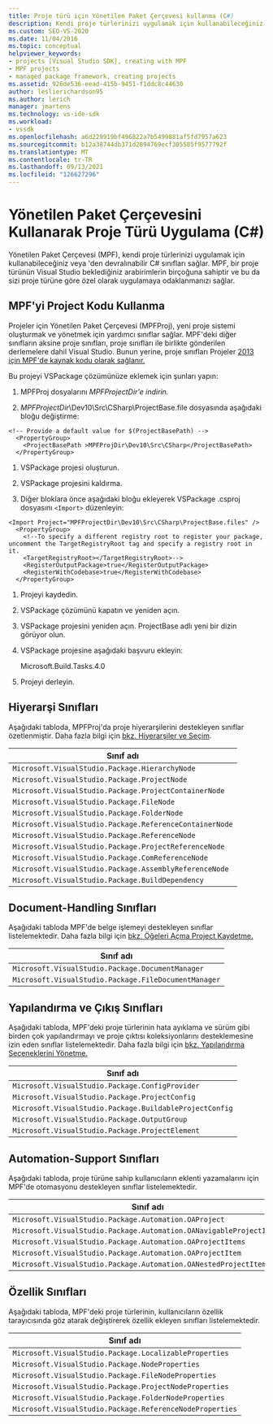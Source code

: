```yaml
---
title: Proje türü için Yönetilen Paket Çerçevesi kullanma (C#)
description: Kendi proje türlerinizi uygulamak için kullanabileceğiniz veya 'den devralınabilir .NET sınıfları sağlayan Yönetilen Paket Çerçevesi hakkında bilgi öğrenin.
ms.custom: SEO-VS-2020
ms.date: 11/04/2016
ms.topic: conceptual
helpviewer_keywords:
- projects [Visual Studio SDK], creating with MPF
- MPF projects
- managed package framework, creating projects
ms.assetid: 926de536-eead-415b-9451-f1ddc8c44630
author: leslierichardson95
ms.author: lerich
manager: jmartens
ms.technology: vs-ide-sdk
ms.workload:
- vssdk
ms.openlocfilehash: a6d229919bf496822a7b5499881af5fd7957a623
ms.sourcegitcommit: b12a38744db371d2894769ecf305585f9577792f
ms.translationtype: MT
ms.contentlocale: tr-TR
ms.lasthandoff: 09/13/2021
ms.locfileid: "126627296"
---
```

# <a name="using-the-managed-package-framework-to-implement-a-project-type-c"></a>Yönetilen Paket Çerçevesini Kullanarak Proje Türü Uygulama (C#)
Yönetilen Paket Çerçevesi (MPF), kendi proje türlerinizi uygulamak için kullanabileceğiniz veya 'den devralınabilir C# sınıfları sağlar. MPF, bir proje türünün Visual Studio beklediğiniz arabirimlerin birçoğuna sahiptir ve bu da sizi proje türüne göre özel olarak uygulamaya odaklanmanızı sağlar.

## <a name="using-the-mpf-project-source-code"></a>MPF'yi Project Kodu Kullanma
 Projeler için Yönetilen Paket Çerçevesi (MPFProj), yeni proje sistemi oluşturmak ve yönetmek için yardımcı sınıflar sağlar. MPF'deki diğer sınıfların aksine proje sınıfları, proje sınıfları ile birlikte gönderilen derlemelere dahil Visual Studio. Bunun yerine, proje sınıfları Projeler [2013 için MPF'de kaynak kodu olarak sağlanır.](https://github.com/tunnelvisionlabs/MPFProj10)

 Bu projeyi VSPackage çözümünüze eklemek için şunları yapın:

1. MPFProj dosyalarını *MPFProjectDir'e indirin.*

2. *MPFProjectDir*\Dev10\Src\CSharp\ProjectBase.file dosyasında aşağıdaki bloğu değiştirme:

```
<!-- Provide a default value for $(ProjectBasePath) -->
  <PropertyGroup>
    <ProjectBasePath >MPFProjDir\Dev10\Src\CSharp</ProjectBasePath>
  </PropertyGroup>
```

1. VSPackage projesi oluşturun.

2. VSPackage projesini kaldırma.

3. Diğer bloklara önce aşağıdaki bloğu ekleyerek VSPackage .csproj dosyasını `<Import>` düzenleyin:

```
<Import Project="MPFProjectDir\Dev10\Src\CSharp\ProjectBase.files" />
  <PropertyGroup>
    <!--To specify a different registry root to register your package, uncomment the TargetRegistryRoot tag and specify a registry root in it.
    <TargetRegistryRoot></TargetRegistryRoot>-->
    <RegisterOutputPackage>true</RegisterOutputPackage>
    <RegisterWithCodebase>true</RegisterWithCodebase>
  </PropertyGroup>
```

1. Projeyi kaydedin.

2. VSPackage çözümünü kapatın ve yeniden açın.

3. VSPackage projesini yeniden açın. ProjectBase adlı yeni bir dizin görüyor olun.

4. VSPackage projesine aşağıdaki başvuru ekleyin:

     Microsoft.Build.Tasks.4.0

5. Projeyi derleyin.

## <a name="hierarchy-classes"></a>Hiyerarşi Sınıfları
 Aşağıdaki tabloda, MPFProj'da proje hiyerarşilerini destekleyen sınıflar özetlenmiştir. Daha fazla bilgi için [bkz. Hiyerarşiler ve Seçim](../../extensibility/internals/hierarchies-and-selection.md).

|Sınıf adı|
|----------------|
|`Microsoft.VisualStudio.Package.HierarchyNode`|
|`Microsoft.VisualStudio.Package.ProjectNode`|
|`Microsoft.VisualStudio.Package.ProjectContainerNode`|
|`Microsoft.VisualStudio.Package.FileNode`|
|`Microsoft.VisualStudio.Package.FolderNode`|
|`Microsoft.VisualStudio.Package.ReferenceContainerNode`|
|`Microsoft.VisualStudio.Package.ReferenceNode`|
|`Microsoft.VisualStudio.Package.ProjectReferenceNode`|
|`Microsoft.VisualStudio.Package.ComReferenceNode`|
|`Microsoft.VisualStudio.Package.AssemblyReferenceNode`|
|`Microsoft.VisualStudio.Package.BuildDependency`|

## <a name="document-handling-classes"></a>Document-Handling Sınıfları
 Aşağıdaki tabloda MPF'de belge işlemeyi destekleyen sınıflar listelemektedir. Daha fazla bilgi için [bkz. Öğeleri Açma Project Kaydetme.](../../extensibility/internals/opening-and-saving-project-items.md)

|Sınıf adı|
|----------------|
|`Microsoft.VisualStudio.Package.DocumentManager`|
|`Microsoft.VisualStudio.Package.FileDocumentManager`|

## <a name="configuration-and-output-classes"></a>Yapılandırma ve Çıkış Sınıfları
 Aşağıdaki tabloda, MPF'deki proje türlerinin hata ayıklama ve sürüm gibi birden çok yapılandırmayı ve proje çıktısı koleksiyonlarını desteklemesine izin eden sınıflar listelemektedir. Daha fazla bilgi için [bkz. Yapılandırma Seçeneklerini Yönetme.](../../extensibility/internals/managing-configuration-options.md)

|Sınıf adı|
|----------------|
|`Microsoft.VisualStudio.Package.ConfigProvider`|
|`Microsoft.VisualStudio.Package.ProjectConfig`|
|`Microsoft.VisualStudio.Package.BuildableProjectConfig`|
|`Microsoft.VisualStudio.Package.OutputGroup`|
|`Microsoft.VisualStudio.Package.ProjectElement`|

## <a name="automation-support-classes"></a>Automation-Support Sınıfları
 Aşağıdaki tabloda, proje türüne sahip kullanıcıların eklenti yazamalarını için MPF'de otomasyonu destekleyen sınıflar listelemektedir.

|Sınıf adı|
|----------------|
|`Microsoft.VisualStudio.Package.Automation.OAProject`|
|`Microsoft.VisualStudio.Package.Automation.OANavigableProjectItems`|
|`Microsoft.VisualStudio.Package.Automation.OAProjectItems`|
|`Microsoft.VisualStudio.Package.Automation.OAProjectItem`|
|`Microsoft.VisualStudio.Package.Automation.OANestedProjectItem`|

## <a name="properties-classes"></a>Özellik Sınıfları
 Aşağıdaki tabloda, MPF'deki proje türlerinin, kullanıcıların özellik tarayıcısında göz atarak değiştirerek özellik ekleyen sınıfları listelemektedir.

|Sınıf adı|
|----------------|
|`Microsoft.VisualStudio.Package.LocalizableProperties`|
|`Microsoft.VisualStudio.Package.NodeProperties`|
|`Microsoft.VisualStudio.Package.FileNodeProperties`|
|`Microsoft.VisualStudio.Package.ProjectNodeProperties`|
|`Microsoft.VisualStudio.Package.FolderNodeProperties`|
|`Microsoft.VisualStudio.Package.ReferenceNodeProperties`|
